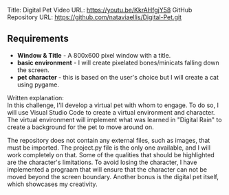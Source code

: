 Title: Digital Pet
Video URL: https://youtu.be/KkrAHfgjY58
 GitHub Repository URL: https://github.com/nataviaellis/Digital-Pet.git

## Requirements

- **Window & Title** - A 800x600 pixel window with a title.
- **basic environment** - I will create pixelated bones/minicats falling down the screen.
- **pet character** - this is based on the user's choice but I will create a cat using pygame.

Written explanation:  
In this challenge, I'll develop a virtual pet with whom to engage. To do so, I will use Visual Studio Code to create a virtual environment and character. The virtual environment will implement what was learned in "Digital Rain" to create a background for the pet to move around on. 

  The repository does not contain any external files, such as images, that must be imported. The project.py file is the only one available, and I will work completely on that. Some of the qualities that should be highlighted are the character's limitations. To avoid losing the character, I have implemented a prograam that will ensure that the character can not be moved beyond the screen boundary. Another bonus is the digital pet itself, which showcases my creativity.
